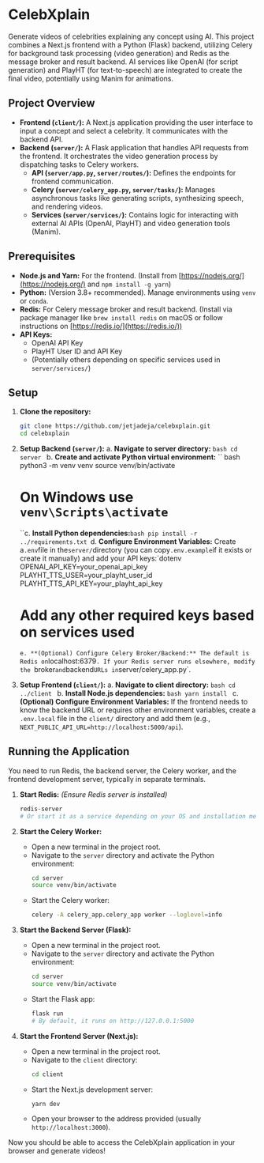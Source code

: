 # CelebXplain

Generate videos of celebrities explaining any concept using AI. This project combines a Next.js frontend with a Python (Flask) backend, utilizing Celery for background task processing (video generation) and Redis as the message broker and result backend. AI services like OpenAI (for script generation) and PlayHT (for text-to-speech) are integrated to create the final video, potentially using Manim for animations.

## Project Overview

- **Frontend (`client/`):** A Next.js application providing the user interface to input a concept and select a celebrity. It communicates with the backend API.
- **Backend (`server/`):** A Flask application that handles API requests from the frontend. It orchestrates the video generation process by dispatching tasks to Celery workers.
  - **API (`server/app.py`, `server/routes/`):** Defines the endpoints for frontend communication.
  - **Celery (`server/celery_app.py`, `server/tasks/`):** Manages asynchronous tasks like generating scripts, synthesizing speech, and rendering videos.
  - **Services (`server/services/`):** Contains logic for interacting with external AI APIs (OpenAI, PlayHT) and video generation tools (Manim).

## Prerequisites

- **Node.js and Yarn:** For the frontend. (Install from [https://nodejs.org/](https://nodejs.org/) and `npm install -g yarn`)
- **Python:** (Version 3.8+ recommended). Manage environments using `venv` or `conda`.
- **Redis:** For Celery message broker and result backend. (Install via package manager like `brew install redis` on macOS or follow instructions on [https://redis.io/](https://redis.io/))
- **API Keys:**
  - OpenAI API Key
  - PlayHT User ID and API Key
  - (Potentially others depending on specific services used in `server/services/`)

## Setup

1.  **Clone the repository:**

    ```bash
    git clone https://github.com/jetjadeja/celebxplain.git
    cd celebxplain
    ```

2.  **Setup Backend (`server/`):**
    a. **Navigate to server directory:**
    `bash
cd server
`
    b. **Create and activate Python virtual environment:**
    `` bash
    python3 -m venv venv
    source venv/bin/activate

    # On Windows use `venv\Scripts\activate`

    ``c. **Install Python dependencies:**`bash
    pip install -r ../requirements.txt
    `d. **Configure Environment Variables:** Create a`.env`file in the`server/`directory (you can copy`.env.example`if it exists or create it manually) and add your API keys:`dotenv
    OPENAI_API_KEY=your_openai_api_key
    PLAYHT_TTS_USER=your_playht_user_id
    PLAYHT_TTS_API_KEY=your_playht_api_key

    # Add any other required keys based on services used

    `e. **(Optional) Configure Celery Broker/Backend:** The default is Redis on`localhost:6379`. If your Redis server runs elsewhere, modify the `broker`and`backend`URLs in`server/celery_app.py`.

3.  **Setup Frontend (`client/`):**
    a. **Navigate to client directory:**
    `bash
cd ../client
`
    b. **Install Node.js dependencies:**
    `bash
yarn install
`
    c. **(Optional) Configure Environment Variables:** If the frontend needs to know the backend URL or requires other environment variables, create a `.env.local` file in the `client/` directory and add them (e.g., `NEXT_PUBLIC_API_URL=http://localhost:5000/api`).

## Running the Application

You need to run Redis, the backend server, the Celery worker, and the frontend development server, typically in separate terminals.

1.  **Start Redis:**
    _(Ensure Redis server is installed)_

    ```bash
    redis-server
    # Or start it as a service depending on your OS and installation method
    ```

2.  **Start the Celery Worker:**

    - Open a new terminal in the project root.
    - Navigate to the `server` directory and activate the Python environment:
      ```bash
      cd server
      source venv/bin/activate
      ```
    - Start the Celery worker:
      ```bash
      celery -A celery_app.celery_app worker --loglevel=info
      ```

3.  **Start the Backend Server (Flask):**

    - Open a new terminal in the project root.
    - Navigate to the `server` directory and activate the Python environment:
      ```bash
      cd server
      source venv/bin/activate
      ```
    - Start the Flask app:
      ```bash
      flask run
      # By default, it runs on http://127.0.0.1:5000
      ```

4.  **Start the Frontend Server (Next.js):**
    - Open a new terminal in the project root.
    - Navigate to the `client` directory:
      ```bash
      cd client
      ```
    - Start the Next.js development server:
      ```bash
      yarn dev
      ```
    - Open your browser to the address provided (usually `http://localhost:3000`).

Now you should be able to access the CelebXplain application in your browser and generate videos!
